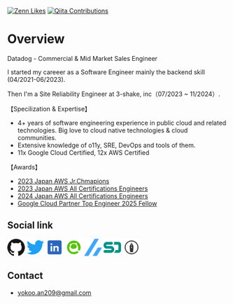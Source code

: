 
[![Zenn Likes](https://badgen.org/img/zenn/yokoo_an209/likes?style=plastic)](https://zenn.dev/yokoo_an209)
[![Qiita Contributions](https://badgen.org/img/qiita/yokoo-an209/contributions?style=plastic)](https://qiita.com/yokoo-an209)

# Overview

Datadog - Commercial & Mid Market Sales Engineer


I started my careeer as a Software Engineer mainly the backend skill (04/2021-06/2023). 

Then I'm a Site Reliability Engineer at 3-shake, inc（07/2023 ~ 11/2024）.

【Specilization & Expertise】
 - 4+ years of software engineering experience in public cloud and related technologies. Big love to cloud native technologies & cloud communities.
 - Extensive knowledge of o11y, SRE, DevOps and tools of them.
 - 11x Google Cloud Certified, 12x AWS Certified

【Awards】
- [2023 Japan AWS Jr.Chmapions](https://aws.amazon.com/jp/blogs/psa/2023-japan-aws-jr-champions/)
- [2023 Japan AWS All Certifications Engineers](https://aws.amazon.com/jp/blogs/psa/2023-japan-aws-all-certifications-engineers/)
- [2024 Japan AWS All Certifications Engineers](https://aws.amazon.com/jp/blogs/psa/2024-japan-aws-all-certifications-engineers/)
- [Google Cloud Partner Top Engineer 2025 Fellow](https://cloud.google.com/blog/ja/topics/partners/partner-top-engineer-2025-award-winners?hl=ja)


## Social link
[<img src="./public/images/social/github.svg" width="40" height="40" />](https://github.com/parupappa)
[<img src="./public/images/social/twitter.svg" width="40" height="40" />](https://twitter.com/866mfs)
[<img src="./public/images/social/linkedin2.png" width="40" height="40" />](https://www.linkedin.com/in/annosuke-yokoo/)
[<img src="./public/images/social/qiita.png" width="40" height="40" />](https://qiita.com/yokoo-an209)
[<img src="./public/images/social/zenn.svg" width="40" height="40" />](https://zenn.dev/yokoo_an209)
[<img src="./public/images/social/speakerdeck.svg" width="40" height="40" />](https://speakerdeck.com/parupappa2929)
[<img src="./public/images/social/hatebu.png" width="40" height="40" />](https://parupappa2929.hatenablog.com/?_gl=1*11impbl*_gcl_au*MTYyNDMxMTI2Ni4xNzMzNzI0Mjg1)

## Contact

- [yokoo.an209@gmail.com](mailto:yokoo.an209@gmail.com)

